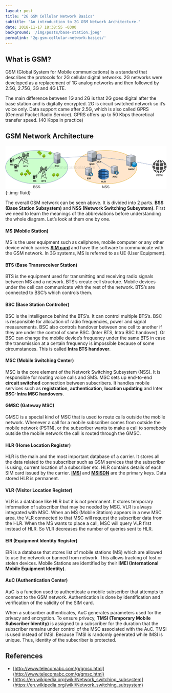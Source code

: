 ```yaml
---
layout: post
title: "2G GSM Cellular Network Basics"
subtitle: "An introduction to 2G GSM Network Architecture."
date: 2018-11-17 18:38:55 -0300
background: '/img/posts/base-station.jpeg'
permalink: '2g-gsm-cellular-network-basics/'
---
```


## What is GSM?

GSM (Global System for Mobile communications) is a standard that describes the protocols for 2G cellular digital networks. 2G networks were developed as a replacement of 1G analog networks and then followed by 2.5G, 2.75G, 3G and 4G LTE.

The main difference between 1G and 2G is that 2G goes digital after the base station and is digitally encrypted. 2G is circuit switched network so it’s voice only. Data support came after 2.5G, which is also called GPRS (General Packet Radio Service). GPRS offers up to 50 Kbps theoretical transfer speed. (40 Kbps in practice)

## GSM Network Architecture


![GSM Network Diagram](/img/posts/GSM-Network-Diagram.png){:.img-fluid}

The overall GSM network can be seen above. It is divided into 2 parts. **BSS (Base Station Subsystem)** and **NSS (Network Switching Subsystem)**. First we need to learn the meanings of the abbreviations before understanding the whole diagram. Let’s look at them one by one.


#### MS (Mobile Station)

MS is the user equipment such as cellphone, mobile computer or any other device which carries [**SIM card**](/sim-card-basics) and have the software to communicate with the GSM network. In 3G systems, MS is referred to as UE (User Equipment).

#### BTS (Base Transreceiver Station)

BTS is the equipment used for transmitting and receiving radio signals between MS and a network. BTS’s create cell structure. Mobile devices under the cell can communicate with the rest of the network. BTS’s are connected to BSC’s which controls them.

#### BSC (Base Station Controller)

BSC is the intelligence behind the BTS’s. It can control multiple BTS’s. BSC is responsible for allocation of radio frequencies, power and signal measurements. BSC also controls handover between one cell to another if they are under the control of same BSC. (Inter BTS, Intra BSC handover). Or BSC can change the mobile device’s frequency under the same BTS in case the transmission at a certain frequency is impossible because of some circumstances. This is called **Intra BTS handover**.

#### MSC (Mobile Switching Center)

MSC is the core element of the Network Switching Subsystem (NSS). It is responsible for routing voice calls and SMS. MSC sets up end-to-end **circuit switched** connection between subscribers. It handles mobile services such as **registration**, **authentication**, **location updating** and Inter **BSC-Intra MSC handovers**.

#### GMSC (Gateway MSC)

GMSC is a special kind of MSC that is used to route calls outside the mobile network. Whenever a call for a mobile subscriber comes from outside the mobile network (PSTN), or the subscriber wants to make a call to somebody outside the mobile network the call is routed through the GMSC.

#### HLR (Home Location Register)

HLR is the main and the most important database of a carrier. It stores all the data related to the subscriber such as GSM services that the subscriber is using, current location of a subscriber etc.
HLR contains details of each SIM card issued by the carrier. [**IMSI**](/sim-card-basics) and [**MSISDN**](/sim-card-basics) are the primary keys. Data stored HLR is permanent.

#### VLR (Visitor Location Register)

VLR is a database like HLR but it is not permanent. It stores temporary information of subscriber that may be needed by MSC. VLR is always integrated with MSC. When an MS (Mobile Station) appears in a new MSC area, the VLR connected to that MSC will request the subscriber data from the HLR. When the MS wants to place a call, MSC will query VLR first instead of HLR. So VLR decreases the number of queries sent to HLR.

#### EIR (Equipment Identity Register)

EIR is a database that stores list of mobile stations (MS) which are allowed to use the network or banned from network. This allows tracking of lost or stolen devices. Mobile Stations are identified by their **IMEI (International Mobile Equipment Identity)**.

#### AuC (Authentication Center)

AuC is a function used to authenticate a mobile subscriber that attempts to connect to the GSM network. Authentication is done by identification and verification of the validity of the SIM card.

When a subscriber authenticates, AuC generates parameters used for the privacy and encryption. To ensure privacy, **TMSI (Temporary Mobile Subscriber Identity)** is assigned to a subscriber for the duration that the subscriber remains under control of the MSC associated with the AuC. TMSI is used instead of IMSI. Because TMSI is randomly generated while IMSI is unique. Thus, identity of the subscriber is protected.

## References

- [http://www.telecomabc.com/g/gmsc.html](http://www.telecomabc.com/g/gmsc.html)
- [https://en.wikipedia.org/wiki/Network_switching_subsystem](https://en.wikipedia.org/wiki/Network_switching_subsystem)